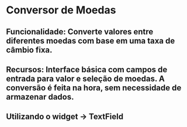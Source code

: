 # Conversor de Moedas 

## Funcionalidade: Converte valores entre diferentes moedas com base em uma taxa de câmbio fixa. 

## Recursos: Interface básica com campos de entrada para valor e seleção de moedas. A conversão é feita na hora, sem necessidade de armazenar dados.


## Utilizando o widget -> TextField
